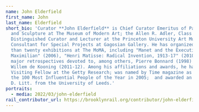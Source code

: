 ```yaml
---
name: John Elderfield
first_name: John
last_name: Elderfield
short_bio: 'Curator **John Elderfield** is Chief Curator Emeritus of Painting
  and Sculpture at The Museum of Modern Art; the Allen R. Adler, Class of 1967,
  Distinguished Curator and Lecturer at the Princeton University Art Museum; and
  Consultant for Special Projects at Gagosian Gallery. He has organized more
  than twenty exhibitions at The MoMA, including "Manet and the Execution of
  Maximilian" (2006), "Henri Matisse: Radical Invention, 1913-17" (2010), and
  major retrospectives devoted to, among others, Pierre Bonnard (1998) and
  Willem de Kooning (2011-12). Among his affiliations and awards, he has been a
  Visiting Fellow at the Getty Research; was named by Time magazine as one of
  the 100 Most Influential People of the Year in 2005;  and awarded an honorary
  D. Litt. from the University of Leeds.'
portraits:
  - media: 2022/03/john-elderfield
rail_contributor_url: https://brooklynrail.org/contributor/john-elderfield
---
```

